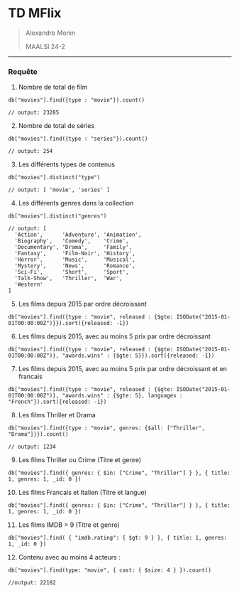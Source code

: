# TD MFlix
> Alexandre Monin
>
> MAALSI 24-2

---

### Requête

1. Nombre de total de film 
```
db["movies"].find({type : "movie"}).count()

// output: 23285
```

2. Nombre de total de séries 
```
db["movies"].find({type : "series"}).count()

// output: 254
```

3. Les différents types de contenus
```
db["movies"].distinct("type")

// output: [ 'movie', 'series' ] 
```

4. Les différents genres dans la collection
```
db["movies"].distinct("genres")

// output: [
  'Action',      'Adventure', 'Animation',
  'Biography',   'Comedy',    'Crime',
  'Documentary', 'Drama',     'Family',
  'Fantasy',     'Film-Noir', 'History',
  'Horror',      'Music',     'Musical',
  'Mystery',     'News',      'Romance',
  'Sci-Fi',      'Short',     'Sport',
  'Talk-Show',   'Thriller',  'War',
  'Western'
]
```

5. Les films depuis 2015 par ordre décroissant
```
db["movies"].find({type : "movie", released : {$gte: ISODate("2015-01-01T00:00:00Z")}}).sort({released: -1})
```

6. Les films depuis 2015, avec au moins 5 prix par ordre décroissant
```
db["movies"].find({type : "movie", released : {$gte: ISODate("2015-01-01T00:00:00Z")}, "awards.wins" : {$gte: 5}}).sort({released: -1})
```

7. Les films depuis 2015, avec au moins 5 prix par ordre décroissant et en francais
```
db["movies"].find({type : "movie", released : {$gte: ISODate("2015-01-01T00:00:00Z")}, "awards.wins" : {$gte: 5}, languages : "French"}).sort({released: -1})
```

8. Les films Thriller et Drama
```
db["movies"].find({type : "movie", genres: {$all: ["Thriller", "Drama"]}}).count()

// output: 1234
```

9. Les films Thriller ou Crime (Titre et genre)
```
db["movies"].find({ genres: { $in: ["Crime", "Thriller"] } }, { title: 1, genres: 1, _id: 0 })
```

10. Les films Francais et Italien (Titre et langue)
```
db["movies"].find({ genres: { $in: ["Crime", "Thriller"] } }, { title: 1, genres: 1, _id: 0 })
```

11. Les films IMDB > 9 (Titre et genre)
```
db["movies"].find( { "imdb.rating": { $gt: 9 } }, { title: 1, genres: 1, _id: 0 })
```

12. Contenu avec au moins 4 acteurs :
```
db["movies"].find(type: "movie", { cast: { $size: 4 } }).count()

//output: 22182
```